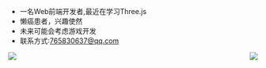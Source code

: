 - 一名Web前端开发者,最近在学习Three.js
- 懒癌患者，兴趣使然
- 未来可能会考虑游戏开发
- 联系方式:765830637@qq.com
<img align="right" src="https://github-readme-stats.vercel.app/api/top-langs/?username=KallkaGo&hide=css,html,scss,less" />
<img align="left" src="https://github-readme-stats.vercel.app/api?username=KallkaGo&show_icons=true" />

